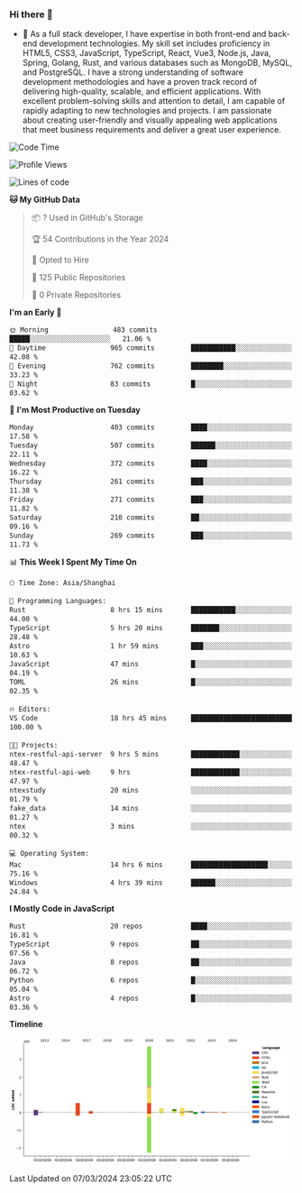 ### Hi there 👋

- 🌱 As a full stack developer, I have expertise in both front-end and back-end development technologies. My skill set includes proficiency in HTML5, CSS3, JavaScript, TypeScript, React, Vue3, Node.js, Java, Spring, Golang, Rust, and various databases such as MongoDB, MySQL, and PostgreSQL. I have a strong understanding of software development methodologies and have a proven track record of delivering high-quality, scalable, and efficient applications. With excellent problem-solving skills and attention to detail, I am capable of rapidly adapting to new technologies and projects. I am passionate about creating user-friendly and visually appealing web applications that meet business requirements and deliver a great user experience.

<!--START_SECTION:waka-->
![Code Time](http://img.shields.io/badge/Code%20Time-1%2C210%20hrs%201%20min-blue)

![Profile Views](http://img.shields.io/badge/Profile%20Views-0-blue)

![Lines of code](https://img.shields.io/badge/From%20Hello%20World%20I%27ve%20Written-5.6%20million%20lines%20of%20code-blue)

**🐱 My GitHub Data** 

> 📦 ? Used in GitHub's Storage 
 > 
> 🏆 54 Contributions in the Year 2024
 > 
> 💼 Opted to Hire
 > 
> 📜 125 Public Repositories 
 > 
> 🔑 0 Private Repositories 
 > 
**I'm an Early 🐤** 

```text
🌞 Morning                483 commits         █████░░░░░░░░░░░░░░░░░░░░   21.06 % 
🌆 Daytime                965 commits         ███████████░░░░░░░░░░░░░░   42.08 % 
🌃 Evening                762 commits         ████████░░░░░░░░░░░░░░░░░   33.23 % 
🌙 Night                  83 commits          █░░░░░░░░░░░░░░░░░░░░░░░░   03.62 % 
```
📅 **I'm Most Productive on Tuesday** 

```text
Monday                   403 commits         ████░░░░░░░░░░░░░░░░░░░░░   17.58 % 
Tuesday                  507 commits         ██████░░░░░░░░░░░░░░░░░░░   22.11 % 
Wednesday                372 commits         ████░░░░░░░░░░░░░░░░░░░░░   16.22 % 
Thursday                 261 commits         ███░░░░░░░░░░░░░░░░░░░░░░   11.38 % 
Friday                   271 commits         ███░░░░░░░░░░░░░░░░░░░░░░   11.82 % 
Saturday                 210 commits         ██░░░░░░░░░░░░░░░░░░░░░░░   09.16 % 
Sunday                   269 commits         ███░░░░░░░░░░░░░░░░░░░░░░   11.73 % 
```


📊 **This Week I Spent My Time On** 

```text
🕑︎ Time Zone: Asia/Shanghai

💬 Programming Languages: 
Rust                     8 hrs 15 mins       ███████████░░░░░░░░░░░░░░   44.00 % 
TypeScript               5 hrs 20 mins       ███████░░░░░░░░░░░░░░░░░░   28.48 % 
Astro                    1 hr 59 mins        ███░░░░░░░░░░░░░░░░░░░░░░   10.63 % 
JavaScript               47 mins             █░░░░░░░░░░░░░░░░░░░░░░░░   04.19 % 
TOML                     26 mins             █░░░░░░░░░░░░░░░░░░░░░░░░   02.35 % 

🔥 Editors: 
VS Code                  18 hrs 45 mins      █████████████████████████   100.00 % 

🐱‍💻 Projects: 
ntex-restful-api-server  9 hrs 5 mins        ████████████░░░░░░░░░░░░░   48.47 % 
ntex-restful-api-web     9 hrs               ████████████░░░░░░░░░░░░░   47.97 % 
ntexstudy                20 mins             ░░░░░░░░░░░░░░░░░░░░░░░░░   01.79 % 
fake_data                14 mins             ░░░░░░░░░░░░░░░░░░░░░░░░░   01.27 % 
ntex                     3 mins              ░░░░░░░░░░░░░░░░░░░░░░░░░   00.32 % 

💻 Operating System: 
Mac                      14 hrs 6 mins       ███████████████████░░░░░░   75.16 % 
Windows                  4 hrs 39 mins       ██████░░░░░░░░░░░░░░░░░░░   24.84 % 
```

**I Mostly Code in JavaScript** 

```text
Rust                     20 repos            ████░░░░░░░░░░░░░░░░░░░░░   16.81 % 
TypeScript               9 repos             ██░░░░░░░░░░░░░░░░░░░░░░░   07.56 % 
Java                     8 repos             ██░░░░░░░░░░░░░░░░░░░░░░░   06.72 % 
Python                   6 repos             █░░░░░░░░░░░░░░░░░░░░░░░░   05.04 % 
Astro                    4 repos             █░░░░░░░░░░░░░░░░░░░░░░░░   03.36 % 
```



**Timeline**

![Lines of Code chart](https://raw.githubusercontent.com/elton/elton/main/assets/bar_graph.png)


 Last Updated on 07/03/2024 23:05:22 UTC
<!--END_SECTION:waka-->

<!--
**elton/elton** is a ✨ _special_ ✨ repository because its `README.md` (this file) appears on your GitHub profile.

Here are some ideas to get you started:

- 🔭 I’m currently working on ...
- 🌱 I’m currently learning ...
- 👯 I’m looking to collaborate on ...
- 🤔 I’m looking for help with ...
- 💬 Ask me about ...
- 📫 How to reach me: ...
- 😄 Pronouns: ...
- ⚡ Fun fact: ...
-->
